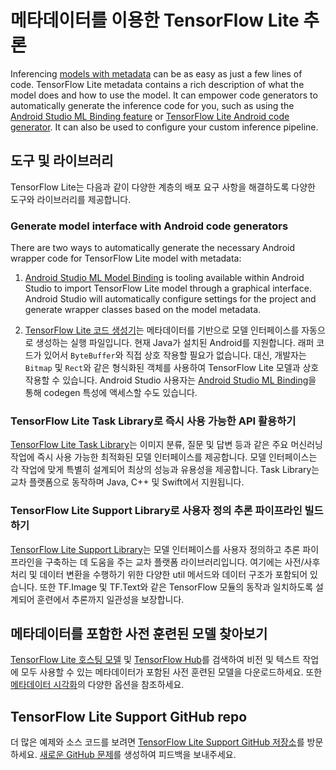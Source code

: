 # 메타데이터를 이용한 TensorFlow Lite 추론

Inferencing [models with metadata](../convert/metadata.md) can be as easy as just a few lines of code. TensorFlow Lite metadata contains a rich description of what the model does and how to use the model. It can empower code generators to automatically generate the inference code for you, such as using the [Android Studio ML Binding feature](codegen.md#mlbinding) or [TensorFlow Lite Android code generator](codegen.md#codegen). It can also be used to configure your custom inference pipeline.

## 도구 및 라이브러리

TensorFlow Lite는 다음과 같이 다양한 계층의 배포 요구 사항을 해결하도록 다양한 도구와 라이브러리를 제공합니다.

### Generate model interface with Android code generators

There are two ways to automatically generate the necessary Android wrapper code for TensorFlow Lite model with metadata:

1. [Android Studio ML Model Binding](codegen.md#mlbinding) is tooling available within Android Studio to import TensorFlow Lite model through a graphical interface. Android Studio will automatically configure settings for the project and generate wrapper classes based on the model metadata.

2. [TensorFlow Lite 코드 생성기](codegen.md)는 메타데이터를 기반으로 모델 인터페이스를 자동으로 생성하는 실행 파일입니다. 현재 Java가 설치된 Android를 지원합니다. 래퍼 코드가 있어서 `ByteBuffer`와 직접 상호 작용할 필요가 없습니다. 대신, 개발자는 `Bitmap` 및 `Rect`와 같은 형식화된 객체를 사용하여 TensorFlow Lite 모델과 상호 작용할 수 있습니다. Android Studio 사용자는 [Android Studio ML Binding](codegen.md#generate-code-with-android-studio-ml-model-binding)을 통해 codegen 특성에 액세스할 수도 있습니다.

### TensorFlow Lite Task Library로 즉시 사용 가능한 API 활용하기

[TensorFlow Lite Task Library](task_library/overview.md)는 이미지 분류, 질문 및 답변 등과 같은 주요 머신러닝 작업에 즉시 사용 가능한 최적화된 모델 인터페이스를 제공합니다. 모델 인터페이스는 각 작업에 맞게 특별히 설계되어 최상의 성능과 유용성을 제공합니다. Task Library는 교차 플랫폼으로 동작하며 Java, C++ 및 Swift에서 지원됩니다.

### TensorFlow Lite Support Library로 사용자 정의 추론 파이프라인 빌드하기

[TensorFlow Lite Support Library](lite_support.md)는 모델 인터페이스를 사용자 정의하고 추론 파이프라인을 구축하는 데 도움을 주는 교차 플랫폼 라이브러리입니다. 여기에는 사전/사후 처리 및 데이터 변환을 수행하기 위한 다양한 util 메서드와 데이터 구조가 포함되어 있습니다. 또한 TF.Image 및 TF.Text와 같은 TensorFlow 모듈의 동작과 일치하도록 설계되어 훈련에서 추론까지 일관성을 보장합니다.

## 메타데이터를 포함한 사전 훈련된 모델 찾아보기

[TensorFlow Lite 호스팅 모델](https://www.tensorflow.org/lite/guide/hosted_models) 및 [TensorFlow Hub](https://tfhub.dev/s?deployment-format=lite)를 검색하여 비전 및 텍스트 작업에 모두 사용할 수 있는 메타데이터가 포함된 사전 훈련된 모델을 다운로드하세요. 또한 [메타데이터 시각화](../convert/metadata.md#visualize-the-metadata)의 다양한 옵션을 참조하세요.

## TensorFlow Lite Support GitHub repo

더 많은 예제와 소스 코드를 보려면 [TensorFlow Lite Support GitHub 저장소](https://github.com/tensorflow/tflite-support)를 방문하세요. [새로운 GitHub 문제](https://github.com/tensorflow/tflite-support/issues/new)를 생성하여 피드백을 보내주세요.
